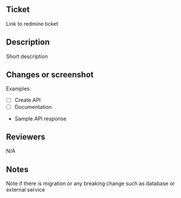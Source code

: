 ## Ticket
Link to redmine ticket

## Description
Short description

## Changes or screenshot
Examples:
- [ ] Create API
- [ ] Documentation
- Sample API response


## Reviewers
N/A

## Notes
Note if there is migration or any breaking change such as database or external service
